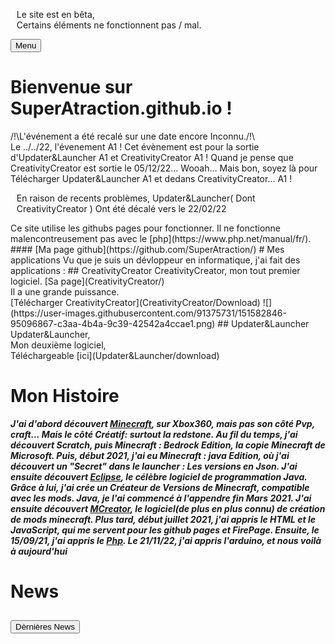 <script src="https://superatraction.github.io/index.js"></script>
<link href="Css/Base.css" rel="stylesheet">
<div class="ui-state-error ui-corner-all" style="padding: 0 .7em;">
		<p><span class="ui-icon ui-icon-alert" style="float: left; margin-right: .3em;"></span>
			Le site est en bêta,<br>
			Certains éléments ne fonctionnent pas / mal.
	</p>
</div>
<button id="Menu" onClick="Menu()">
	Menu
</button>
<div id="temp"></div>

# Bienvenue sur SuperAtraction.github.io !
<link href="https://superatraction.github.io/JQuery/jquery-ui.css" rel="stylesheet">
<div id="Welcome-Dialog" title="Bienvenue !">
	<p>
		/!\L'événement a été recalé sur une  date encore Inconnu./!\<br>
		Le ../../22, l'évenement A1 ! Cet évènement est pour la sortie d'Updater&Launcher A1 et CreativityCreator A1 ! Quand je pense que CreativityCreator est sortie le 05/12/22... Wooah... Mais bon, soyez là pour Télécharger Updater&Launcher A1 et dedans CreativityCreator... A1 !
	</p>
</div>
<div class="ui-state-error ui-corner-all" style="padding: 0 .7em;">
		<p><span class="ui-icon ui-icon-alert" style="float: left; margin-right: .3em;"></span>
			En raison de recents problèmes, Updater&Launcher( Dont CreativityCreator ) Ont été décalé vers le 22/02/22
	</p>
</div>
Ce site utilise les githubs pages pour fonctionner.
Il ne fonctionne malencontreusement pas avec le [php](https://www.php.net/manual/fr/).
#### [Ma page github](https://github.com/SuperAtraction/)
# Mes applications
Vu que je suis un dévloppeur en informatique, j'ai fait des applications :
## CreativityCreator
CreativityCreator, mon tout premier logiciel.
[Sa page](CreativityCreator/)
<br>
Il a une grande puissance.
<br>
[Télécharger CreativityCreator](CreativityCreator/Download)
![](https://user-images.githubusercontent.com/91375731/151582846-95096867-c3aa-4b4a-9c39-42542a4ccae1.png)
## Updater&Launcher
Updater&Launcher,<br>
Mon deuxième logiciel,<br>
Téléchargeable [ici](Updater&Launcher/download)

# Mon Histoire
_**J'ai d'abord découvert [Minecraft](http://minecraft.net), sur Xbox360, mais pas son côté Pvp, craft... Mais le côté Créatif: surtout la redstone. Au fil du temps, j'ai découvert Scratch, puis Minecraft : Bedrock Edition, la copie Minecraft de Microsoft. Puis, début 2021, j'ai eu Minecraft : java Edition, où j'ai découvert un "Secret" dans le launcher : Les versions en Json. J'ai ensuite découvert [Eclipse](http://eclipse.org), le célèbre logiciel de programmation Java. Grâce à lui, j'ai crée un Créateur de Versions de Minecraft, compatible avec les mods. Java, je l'ai commencé à l'appendre fin Mars 2021. J'ai ensuite découvert [MCreator](http://mcreator.net), le logiciel(de plus en plus connu) de création de mods minecraft. Plus tard, début juillet 2021, j'ai appris le HTML et le JavaScript, qui me servent pour les github pages et FirePage. Ensuite, le 15/09/21, j'ai appris le [Php](http://php.net). Le 21/11/22, j'ai appris l'arduino, et nous voilà à aujourd'hui**_
# News
<h2><button id="Lastest-News" onClick='$( "#LND" ).dialog( "open" );'>Dèrnières News</button></h2>
<div id="LND" title="Dernieres Nouvelles"></div>

<script src="https://superatraction.github.io/JQuery/external/jquery/jquery.js"></script>
<script src="https://superatraction.github.io/JQuery/jquery-ui.js"></script>
<script type="text/javascript">
	$("#LND").load("news/lastest/index.html");

$( "#Welcome-Dialog" ).dialog({
autoOpen: true,
      show: {
        effect: "blind",
        duration: 1000
      },
      hide: {
        effect: "explode",
        duration: 1000
      },
          modal: true,
            buttons: {
      }
});


    $( "#Lastest-News" ).on( "click", function() {
      alert("Un test");
    });
	</script><script type="text/javascript">
	$("#temp").html("<a class=\"BLR\" href=\"CodeCommunity\">CodeCommunity</a>");
$( "#temp" ).dialog({
autoOpen: false,
      show: {
        effect: "blind",
        duration: 1000
      },
      hide: {
        effect: "explode",
        duration: 1000
      },
          modal: true,
            buttons: {
      }
});

function Menu() {
      $( "#temp" ).dialog("open");
}
</script>
